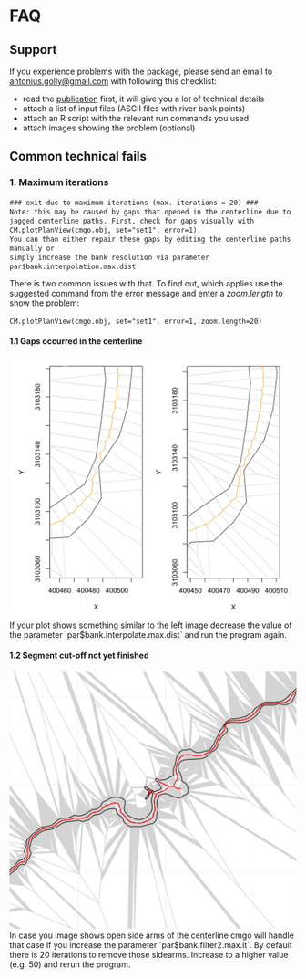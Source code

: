 # FAQ

## Support

If you experience problems with the package, please send an email to antonius.golly@gmail.com with following this checklist:
* read the [publication](https://www.earth-surf-dynam.net/5/557/2017/esurf-5-557-2017.html) first, it will give you a lot of technical details 
* attach a list of input files (ASCII files with river bank points)
* attach an R script with the relevant run commands you used
* attach images showing the problem (optional)

## Common technical fails

### 1. Maximum iterations
```
### exit due to maximum iterations (max. iterations = 20) ###
Note: this may be caused by gaps that opened in the centerline due to
jagged centerline paths. First, check for gaps visually with CM.plotPlanView(cmgo.obj, set="set1", error=1). 
You can than either repair these gaps by editing the centerline paths manually or 
simply increase the bank resolution via parameter par$bank.interpolation.max.dist! 
```

There is two common issues with that. To find out, which applies use the suggested command from the error message and enter a _zoom.length_ to show the problem:

`CM.plotPlanView(cmgo.obj, set="set1", error=1, zoom.length=20)`

#### 1.1 Gaps occurred in the centerline
<img src="https://raw.githubusercontent.com/AntoniusGolly/cmgo/master/man/figures/03-sep-spacing.png" alt="drawing" width="600"/>
If your plot shows something similar to the left image decrease the value of the parameter `par$bank.interpolate.max.dist` and run the program again.

#### 1.2 Segment cut-off not yet finished
<img src="https://raw.githubusercontent.com/AntoniusGolly/cmgo/master/man/figures/basins.png" alt="drawing" width="600"/>
In case you image shows open side arms of the centerline cmgo will handle that case if you increase the parameter `par$bank.filter2.max.it`. By default there is 20 iterations to remove those sidearms. Increase to a higher value (e.g. 50) and rerun the program.   